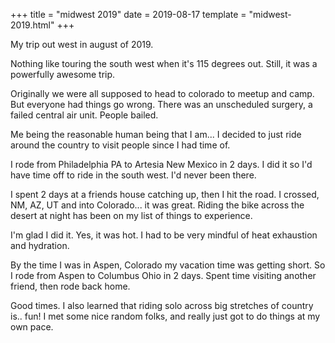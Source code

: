 +++
title = "midwest 2019"
date = 2019-08-17
template = "midwest-2019.html"
+++

My trip out west in august of 2019. 

<!-- more -->
Nothing like touring the south west when it's 115 degrees out. Still, it was a powerfully awesome trip.

Originally we were all supposed to head to colorado to meetup and camp. But everyone had things go wrong. There was an unscheduled surgery, a failed central air unit. People bailed.

Me being the reasonable human being that I am... I decided to just ride around the country to visit people since I had time of.

I rode from Philadelphia PA to Artesia New Mexico in 2 days. I did it so I'd have time off to ride in the south west. I'd never been there.

I spent 2 days at a friends house catching up, then I hit the road. I crossed, NM, AZ, UT and into Colorado... it was great. Riding the bike across the desert at night has been on my list of things to experience.

I'm glad I did it. Yes, it was hot. I had to be very mindful of heat exhaustion and hydration.

By the time I was in Aspen, Colorado my vacation time was getting short. So I rode from Aspen to Columbus Ohio in 2 days. Spent time visiting another friend, then rode back home.

Good times. I also learned that riding solo across big stretches of country is.. fun! I met some nice random folks, and really just got to do things at my own pace.
